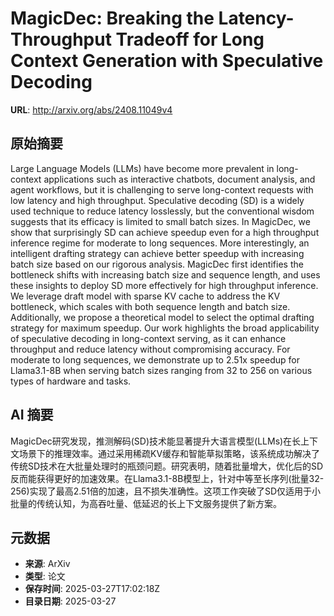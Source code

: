 # MagicDec: Breaking the Latency-Throughput Tradeoff for Long Context Generation with Speculative Decoding

**URL**: http://arxiv.org/abs/2408.11049v4

## 原始摘要

Large Language Models (LLMs) have become more prevalent in long-context
applications such as interactive chatbots, document analysis, and agent
workflows, but it is challenging to serve long-context requests with low
latency and high throughput. Speculative decoding (SD) is a widely used
technique to reduce latency losslessly, but the conventional wisdom suggests
that its efficacy is limited to small batch sizes. In MagicDec, we show that
surprisingly SD can achieve speedup even for a high throughput inference regime
for moderate to long sequences. More interestingly, an intelligent drafting
strategy can achieve better speedup with increasing batch size based on our
rigorous analysis. MagicDec first identifies the bottleneck shifts with
increasing batch size and sequence length, and uses these insights to deploy SD
more effectively for high throughput inference. We leverage draft model with
sparse KV cache to address the KV bottleneck, which scales with both sequence
length and batch size. Additionally, we propose a theoretical model to select
the optimal drafting strategy for maximum speedup. Our work highlights the
broad applicability of speculative decoding in long-context serving, as it can
enhance throughput and reduce latency without compromising accuracy. For
moderate to long sequences, we demonstrate up to 2.51x speedup for Llama3.1-8B
when serving batch sizes ranging from 32 to 256 on various types of hardware
and tasks.


## AI 摘要

MagicDec研究发现，推测解码(SD)技术能显著提升大语言模型(LLMs)在长上下文场景下的推理效率。通过采用稀疏KV缓存和智能草拟策略，该系统成功解决了传统SD技术在大批量处理时的瓶颈问题。研究表明，随着批量增大，优化后的SD反而能获得更好的加速效果。在Llama3.1-8B模型上，针对中等至长序列(批量32-256)实现了最高2.51倍的加速，且不损失准确性。这项工作突破了SD仅适用于小批量的传统认知，为高吞吐量、低延迟的长上下文服务提供了新方案。

## 元数据

- **来源**: ArXiv
- **类型**: 论文
- **保存时间**: 2025-03-27T17:02:18Z
- **目录日期**: 2025-03-27
